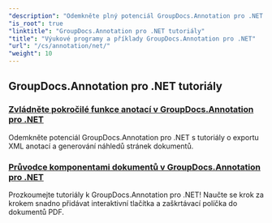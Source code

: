 ```yaml
---
"description": "Odemkněte plný potenciál GroupDocs.Annotation pro .NET s našimi tutoriály. Bezproblémová integrace, vylepšení spolupráce a zefektivnění pracovních postupů."
"is_root": true
"linktitle": "GroupDocs.Annotation pro .NET tutoriály"
"title": "Výukové programy a příklady GroupDocs.Annotation pro .NET"
"url": "/cs/annotation/net/"
"weight": 10
---
```


## GroupDocs.Annotation pro .NET tutoriály
### [Zvládněte pokročilé funkce anotací v GroupDocs.Annotation pro .NET](./master-advanced-annotation-features/)
Odemkněte potenciál GroupDocs.Annotation pro .NET s tutoriály o exportu XML anotací a generování náhledů stránek dokumentů.
### [Průvodce komponentami dokumentů v GroupDocs.Annotation pro .NET](./guide-to-document-components/)
Prozkoumejte tutoriály k GroupDocs.Annotation pro .NET! Naučte se krok za krokem snadno přidávat interaktivní tlačítka a zaškrtávací políčka do dokumentů PDF.